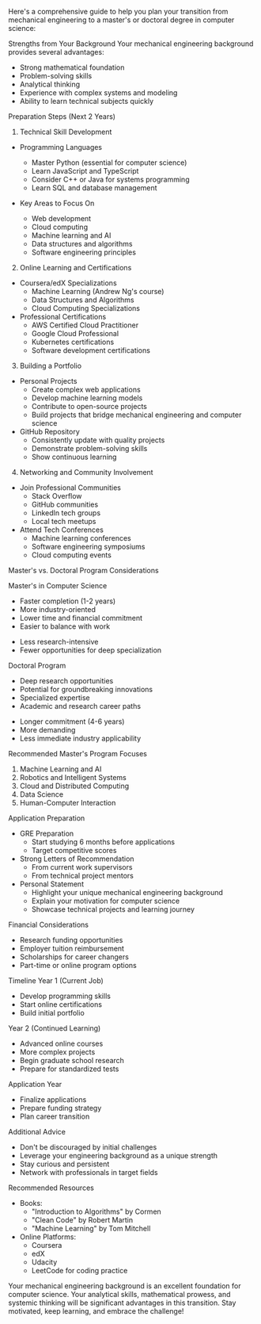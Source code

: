 Here's a comprehensive guide to help you plan your transition from mechanical engineering to a master's or doctoral degree in computer science:

Strengths from Your Background
Your mechanical engineering background provides several advantages:
- Strong mathematical foundation
- Problem-solving skills
- Analytical thinking
- Experience with complex systems and modeling
- Ability to learn technical subjects quickly

Preparation Steps (Next 2 Years)

1. Technical Skill Development
- Programming Languages
  * Master Python (essential for computer science)
  * Learn JavaScript and TypeScript
  * Consider C++ or Java for systems programming
  * Learn SQL and database management

- Key Areas to Focus On
  * Web development
  * Cloud computing
  * Machine learning and AI
  * Data structures and algorithms
  * Software engineering principles

2. Online Learning and Certifications
- Coursera/edX Specializations
  * Machine Learning (Andrew Ng's course)
  * Data Structures and Algorithms
  * Cloud Computing Specializations
- Professional Certifications
  * AWS Certified Cloud Practitioner
  * Google Cloud Professional
  * Kubernetes certifications
  * Software development certifications

3. Building a Portfolio
- Personal Projects
  * Create complex web applications
  * Develop machine learning models
  * Contribute to open-source projects
  * Build projects that bridge mechanical engineering and computer science
- GitHub Repository
  * Consistently update with quality projects
  * Demonstrate problem-solving skills
  * Show continuous learning

4. Networking and Community Involvement
- Join Professional Communities
  * Stack Overflow
  * GitHub communities
  * LinkedIn tech groups
  * Local tech meetups
- Attend Tech Conferences
  * Machine learning conferences
  * Software engineering symposiums
  * Cloud computing events

Master's vs. Doctoral Program Considerations

Master's in Computer Science
+ Faster completion (1-2 years)
+ More industry-oriented
+ Lower time and financial commitment
+ Easier to balance with work
- Less research-intensive
- Fewer opportunities for deep specialization

Doctoral Program
+ Deep research opportunities
+ Potential for groundbreaking innovations
+ Specialized expertise
+ Academic and research career paths
- Longer commitment (4-6 years)
- More demanding
- Less immediate industry applicability

Recommended Master's Program Focuses
1. Machine Learning and AI
2. Robotics and Intelligent Systems
3. Cloud and Distributed Computing
4. Data Science
5. Human-Computer Interaction

Application Preparation
- GRE Preparation
  * Start studying 6 months before applications
  * Target competitive scores
- Strong Letters of Recommendation
  * From current work supervisors
  * From technical project mentors
- Personal Statement
  * Highlight your unique mechanical engineering background
  * Explain your motivation for computer science
  * Showcase technical projects and learning journey

Financial Considerations
- Research funding opportunities
- Employer tuition reimbursement
- Scholarships for career changers
- Part-time or online program options

Timeline
Year 1 (Current Job)
- Develop programming skills
- Start online certifications
- Build initial portfolio

Year 2 (Continued Learning)
- Advanced online courses
- More complex projects
- Begin graduate school research
- Prepare for standardized tests

Application Year
- Finalize applications
- Prepare funding strategy
- Plan career transition

Additional Advice
- Don't be discouraged by initial challenges
- Leverage your engineering background as a unique strength
- Stay curious and persistent
- Network with professionals in target fields

Recommended Resources
- Books:
  * "Introduction to Algorithms" by Cormen
  * "Clean Code" by Robert Martin
  * "Machine Learning" by Tom Mitchell
- Online Platforms:
  * Coursera
  * edX
  * Udacity
  * LeetCode for coding practice

Your mechanical engineering background is an excellent foundation for computer science. Your analytical skills, mathematical prowess, and systemic thinking will be significant advantages in this transition. Stay motivated, keep learning, and embrace the challenge!
